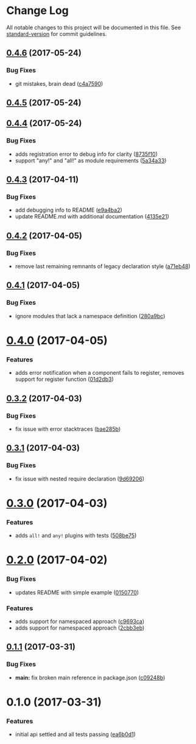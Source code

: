 # Change Log

All notable changes to this project will be documented in this file. See [standard-version](https://github.com/conventional-changelog/standard-version) for commit guidelines.

<a name="0.4.6"></a>
## [0.4.6](https://github.com/cludden/app-container/compare/v0.4.5...v0.4.6) (2017-05-24)


### Bug Fixes

* git mistakes, brain dead ([c4a7590](https://github.com/cludden/app-container/commit/c4a7590))



<a name="0.4.5"></a>
## [0.4.5](https://github.com/cludden/app-container/compare/v0.4.4...v0.4.5) (2017-05-24)



<a name="0.4.4"></a>
## [0.4.4](https://github.com/cludden/app-container/compare/v0.4.3...v0.4.4) (2017-05-24)


### Bug Fixes

* adds registration error to debug info for clarity ([8735f10](https://github.com/cludden/app-container/commit/8735f10))
* support "any!" and "all!" as module requirements ([5a34a33](https://github.com/cludden/app-container/commit/5a34a33))



<a name="0.4.3"></a>
## [0.4.3](https://github.com/cludden/app-container/compare/v0.4.2...v0.4.3) (2017-04-11)


### Bug Fixes

* add debugging info to README ([e9a4ba2](https://github.com/cludden/app-container/commit/e9a4ba2))
* update README.md with additional documentation ([4135e21](https://github.com/cludden/app-container/commit/4135e21))



<a name="0.4.2"></a>
## [0.4.2](https://github.com/cludden/app-container/compare/v0.4.1...v0.4.2) (2017-04-05)


### Bug Fixes

* remove last remaining remnants of legacy declaration style ([a71eb48](https://github.com/cludden/app-container/commit/a71eb48))



<a name="0.4.1"></a>
## [0.4.1](https://github.com/cludden/app-container/compare/v0.4.0...v0.4.1) (2017-04-05)


### Bug Fixes

* ignore modules that lack a namespace definition ([280a9bc](https://github.com/cludden/app-container/commit/280a9bc))



<a name="0.4.0"></a>
# [0.4.0](https://github.com/cludden/app-container/compare/v0.3.2...v0.4.0) (2017-04-05)


### Features

* adds error notification when a component fails to register, removes support for register function ([01d2db3](https://github.com/cludden/app-container/commit/01d2db3))



<a name="0.3.2"></a>
## [0.3.2](https://github.com/cludden/app-container/compare/v0.3.1...v0.3.2) (2017-04-03)


### Bug Fixes

* fix issue with error stacktraces ([bae285b](https://github.com/cludden/app-container/commit/bae285b))



<a name="0.3.1"></a>
## [0.3.1](https://github.com/cludden/app-container/compare/v0.3.0...v0.3.1) (2017-04-03)


### Bug Fixes

* fix issue with nested require declaration ([9d69206](https://github.com/cludden/app-container/commit/9d69206))



<a name="0.3.0"></a>
# [0.3.0](https://github.com/cludden/app-container/compare/v0.2.0...v0.3.0) (2017-04-03)


### Features

* adds `all!` and `any!` plugins with tests ([508be75](https://github.com/cludden/app-container/commit/508be75))



<a name="0.2.0"></a>
# [0.2.0](https://github.com/cludden/app-container/compare/v0.1.1...v0.2.0) (2017-04-02)


### Bug Fixes

* updates README with simple example ([0150770](https://github.com/cludden/app-container/commit/0150770))


### Features

* adds support for namespaced approach ([c9693ca](https://github.com/cludden/app-container/commit/c9693ca))
* adds support for namespaced approach ([2cbb3eb](https://github.com/cludden/app-container/commit/2cbb3eb))



<a name="0.1.1"></a>
## [0.1.1](https://github.com/cludden/app-container/compare/v0.1.0...v0.1.1) (2017-03-31)


### Bug Fixes

* **main:** fix broken main reference in package.json ([c09248b](https://github.com/cludden/app-container/commit/c09248b))



<a name="0.1.0"></a>
# 0.1.0 (2017-03-31)


### Features

* initial api settled and all tests passing ([ea6b0d1](https://github.com/cludden/app-container/commit/ea6b0d1))
